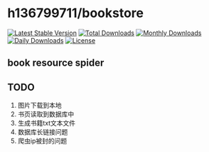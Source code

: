 # h136799711/bookstore

[![Latest Stable Version](https://poser.pugx.org/h136799711/bookstore/v/stable)](https://packagist.org/packages/h136799711/bookstore)
[![Total Downloads](https://poser.pugx.org/h136799711/bookstore/downloads)](https://packagist.org/packages/h136799711/bookstore)
[![Monthly Downloads](https://poser.pugx.org/h136799711/bookstore/d/monthly)](https://packagist.org/packages/h136799711/bookstore)
[![Daily Downloads](https://poser.pugx.org/h136799711/bookstore/d/daily)](https://packagist.org/packages/h136799711/bookstore)
[![License](https://poser.pugx.org/h136799711/bookstore/license)](https://packagist.org/packages/h136799711/bookstore)

## book resource spider   

## TODO

1. 图片下载到本地
2. 书页读取到数据库中
3. 生成书籍txt文本文件
4. 数据库长链接问题
4. 爬虫ip被封的问题


